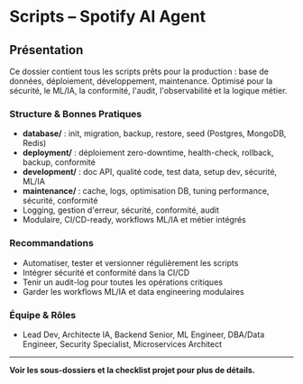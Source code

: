# Scripts – Spotify AI Agent

## Présentation
Ce dossier contient tous les scripts prêts pour la production : base de données, déploiement, développement, maintenance. Optimisé pour la sécurité, le ML/IA, la conformité, l'audit, l'observabilité et la logique métier.

### Structure & Bonnes Pratiques
- **database/** : init, migration, backup, restore, seed (Postgres, MongoDB, Redis)
- **deployment/** : déploiement zero-downtime, health-check, rollback, backup, conformité
- **development/** : doc API, qualité code, test data, setup dev, sécurité, ML/IA
- **maintenance/** : cache, logs, optimisation DB, tuning performance, sécurité, conformité
- Logging, gestion d'erreur, sécurité, conformité, audit
- Modulaire, CI/CD-ready, workflows ML/IA et métier intégrés

### Recommandations
- Automatiser, tester et versionner régulièrement les scripts
- Intégrer sécurité et conformité dans la CI/CD
- Tenir un audit-log pour toutes les opérations critiques
- Garder les workflows ML/IA et data engineering modulaires

### Équipe & Rôles
- Lead Dev, Architecte IA, Backend Senior, ML Engineer, DBA/Data Engineer, Security Specialist, Microservices Architect

---
**Voir les sous-dossiers et la checklist projet pour plus de détails.**
